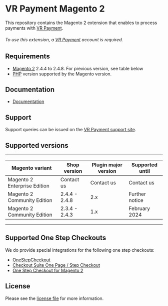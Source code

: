 

# VR Payment Magento 2
This repository contains the Magento 2 extension that enables to process payments with [VR Payment](https://www.vr-payment.de//).

###### To use this extension, a [VR Payment](https://gateway.vr-payment.de/user/login) account is required.

## Requirements

* [Magento 2](https://magento.com/) 2.4.4 to 2.4.8. For previous version, see table below
* [PHP](http://php.net/) version supported by the Magento version.

## Documentation

* [Documentation](https://docs.plugin-documentation.vr-payment.de/vr-payment/magento-2/2.1.28/docs/en/documentation.html)


## Support

Support queries can be issued on the [VR Payment support site](https://www.vr-payment.de/hotline).

## Supported versions

___________________________________________________________________________________________________________
| Magento variant              | Shop version           | Plugin major version   | Supported until        |
|------------------------------|------------------------|------------------------|------------------------|
| Magento 2 Enterprise Edition | Contact us             | Contact us             | Contact us             |
| Magento 2 Community Edition  | 2.4.4 - 2.4.8          | 2.x                    | Further notice         |
| Magento 2 Community Edition  | 2.3.4 - 2.4.3          | 1.x                    | February 2024          |
-----------------------------------------------------------------------------------------------------------

## Supported One Step Checkouts

We do provide special integrations for the following one step checkouts:

* [OneStepCheckout](https://www.onestepcheckout.com/magento-2)
* [Checkout Suite One Page / Step Checkout](https://www.iwdagency.com/extensions/one-step-page-checkout.html)
* [One Step Checkout for Magento 2](https://amasty.com/one-step-checkout-for-magento-2.html)

## License

Please see the [license file](https://github.com/vr-payment/magento-2/blob/2.1.28/LICENSE) for more information.
